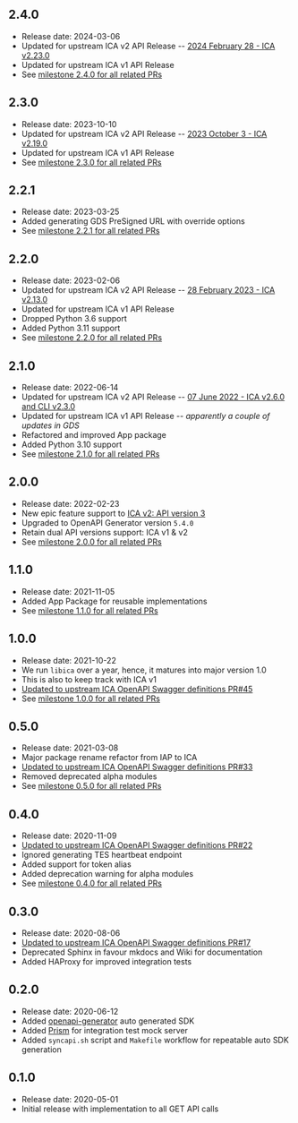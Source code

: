 2.4.0
-----
* Release date: 2024-03-06
* Updated for upstream ICA v2 API Release -- [2024 February 28 - ICA v2.23.0](https://help.ica.illumina.com/reference/r-releasenotes#id-2024-february-28-ica-v2.23.0)
* Updated for upstream ICA v1 API Release
* See [milestone 2.4.0 for all related PRs](https://github.com/umccr-illumina/libica/milestone/10?closed=1)

2.3.0
-----
* Release date: 2023-10-10
* Updated for upstream ICA v2 API Release -- [2023 October 3 - ICA v2.19.0](https://help.ica.illumina.com/reference/r-releasenotes#2023-october-3-ica-v2.19.0)
* Updated for upstream ICA v1 API Release
* See [milestone 2.3.0 for all related PRs](https://github.com/umccr-illumina/libica/milestone/9?closed=1)

2.2.1
-----
* Release date: 2023-03-25
* Added generating GDS PreSigned URL with override options 
* See [milestone 2.2.1 for all related PRs](https://github.com/umccr-illumina/libica/milestone/8?closed=1)

2.2.0
-----
* Release date: 2023-02-06
* Updated for upstream ICA v2 API Release -- [28 February 2023 - ICA v2.13.0](https://help.ica.illumina.com/reference/r-releasenotes#28-february-2023-ica-v2.13.0)
* Updated for upstream ICA v1 API Release
* Dropped Python 3.6 support
* Added Python 3.11 support
* See [milestone 2.2.0 for all related PRs](https://github.com/umccr-illumina/libica/milestone/7?closed=1)

2.1.0
-----
* Release date: 2022-06-14
* Updated for upstream ICA v2 API Release -- [07 June 2022 - ICA v2.6.0 and CLI v2.3.0](https://help.ica.illumina.com/reference/r-releasenotes#07-june-2022-ica-v2.6.0-and-cli-v2.3.0)
* Updated for upstream ICA v1 API Release -- _apparently a couple of updates in GDS_
* Refactored and improved App package
* Added Python 3.10 support
* See [milestone 2.1.0 for all related PRs](https://github.com/umccr-illumina/libica/milestone/6?closed=1)

2.0.0
-----
* Release date: 2022-02-23
* New epic feature support to [ICA v2: API version 3](https://ica.illumina.com/ica/api/swagger/index.html)
* Upgraded to OpenAPI Generator version `5.4.0`
* Retain dual API versions support: ICA v1 & v2
* See [milestone 2.0.0 for all related PRs](https://github.com/umccr-illumina/libica/milestone/4?closed=1)

1.1.0
-----
* Release date: 2021-11-05
* Added App Package for reusable implementations
* See [milestone 1.1.0 for all related PRs](https://github.com/umccr-illumina/libica/milestone/5?closed=1)

1.0.0
-----
* Release date: 2021-10-22
* We run `libica` over a year, hence, it matures into major version 1.0
* This is also to keep track with ICA v1  
* [Updated to upstream ICA OpenAPI Swagger definitions PR#45](https://github.com/umccr-illumina/libica/pull/45)
* See [milestone 1.0.0 for all related PRs](https://github.com/umccr-illumina/libica/milestone/3?closed=1)

0.5.0
-----
* Release date: 2021-03-08
* Major package rename refactor from IAP to ICA  
* [Updated to upstream ICA OpenAPI Swagger definitions PR#33](https://github.com/umccr-illumina/libica/pull/33)
* Removed deprecated alpha modules
* See [milestone 0.5.0 for all related PRs](https://github.com/umccr-illumina/libica/milestone/2?closed=1)

0.4.0
-----
* Release date: 2020-11-09
* [Updated to upstream ICA OpenAPI Swagger definitions PR#22](https://github.com/umccr-illumina/libica/pull/22)
* Ignored generating TES heartbeat endpoint
* Added support for token alias
* Added deprecation warning for alpha modules
* See [milestone 0.4.0 for all related PRs](https://github.com/umccr-illumina/libica/milestone/1?closed=1)

0.3.0
-----
* Release date: 2020-08-06
* [Updated to upstream ICA OpenAPI Swagger definitions PR#17](https://github.com/umccr-illumina/libica/pull/17)
* Deprecated Sphinx in favour mkdocs and Wiki for documentation
* Added HAProxy for improved integration tests

0.2.0
-----
* Release date: 2020-06-12
* Added [openapi-generator](https://github.com/OpenAPITools/openapi-generator) auto generated SDK
* Added [Prism](https://stoplight.io/open-source/prism/) for integration test mock server
* Added `syncapi.sh` script and `Makefile` workflow for repeatable auto SDK generation

0.1.0
-----
* Release date: 2020-05-01
* Initial release with implementation to all GET API calls

